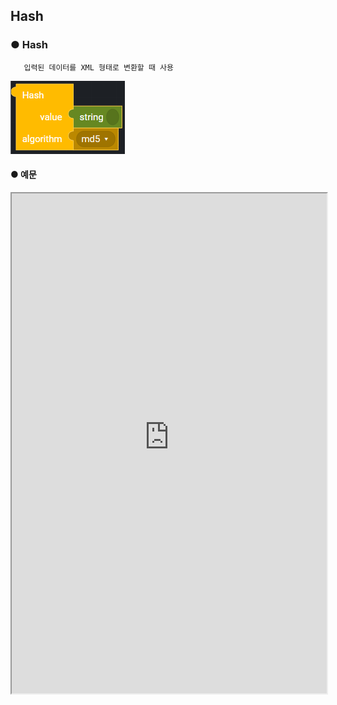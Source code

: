 ## Hash

### ● Hash

       입력된 데이터를 XML 형태로 변환할 때 사용

![](../../img/assets/image%20%2854%29.png)

#### ● 예문

<iframe
    src="https://d1sxhpvag16wqc.cloudfront.net/v3.1.0/hash/hash"
    width="100%"
    height="800px"
    allow=""
    sandbox="allow-scripts allow-same-origin" />
<div class="display-pdf">
    <p><img src="../../img/assets/image%20%28431%29.png" alt="" /></p>
    <p><img src="../../img/assets/image%20%28458%29.png" alt="" /></p>
</div>

#### ● 결과

```text
{
  "result": {
    "hashResult": "6fb0522f54422c3b6bc31ca7e9c1d469f19e2a50d50c9e30a1eee2fd397f5761"
  }
}
```

### ● Hash HMAC

        HMAC 값 생성 후 입력한 알고리즘으로 해쉬값을 출력할 때 사용

![](../../img/assets/image%20%2870%29.png)

#### ● 예문

<iframe
    src="https://d1sxhpvag16wqc.cloudfront.net/v3.1.0/hash/hash_hmac"
    width="100%"
    height="800px"
    allow=""
    sandbox="allow-scripts allow-same-origin" />
<div class="display-pdf">
    <p><img src="../../img/assets/image%20%28448%29.png" alt="" /></p>
    <p><img src="../../img/assets/image%20%28456%29.png" alt="" /></p>
</div>

#### ● 결과

```text
{
  "result": {
    "hmacResult": "53626b23aacbc1891e56d5b83cd6977b0881679c3b0295c50aeca339c0d104cc"
  }
}
```

### ● 사용가능 알고리즘

|               |                |                 |                |                |
| :------------ | :------------- | :-------------- | :------------- | :------------- |
| **md2**       | **ripemd256**  | **snefru256**   | **joaat**      | **haval256,5** |
| **md4**       | **ripemd320**  | **gost**        | **haval128,3** | \*\*\*\*       |
| **md5**       | **whirpool**   | **gost-crypto** | **haval160,3** | \*\*\*\*       |
| **sha1**      | **tiger128,3** | **adler32**     | **haval192,3** | \*\*\*\*       |
| **sha224**    | **tiger160,3** | **crc32**       | **haval224,3** | \*\*\*\*       |
| **sha256**    | **tiger192,3** | **crc32b**      | **haval256,3** | \*\*\*\*       |
| **sha384**    | **tiger128,4** | **fnv132**      | **haval128,4** | \*\*\*\*       |
| **sha512**    | **tiger160,4** | **fnv1a32**     | **haval160,4** | \*\*\*\*       |
| **ripemd128** | **tiger192,4** | **fnv164**      | **haval192,4** | \*\*\*\*       |
| **ripemd160** | **snefru**     | **fnv1a64**     | **haval224,4** | \*\*\*\*       |
